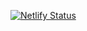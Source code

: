 [![Netlify Status](https://api.netlify.com/api/v1/badges/12807164-ebac-4532-a1b9-d869beb6ff61/deploy-status)](https://app.netlify.com/sites/kforner/deploys)
